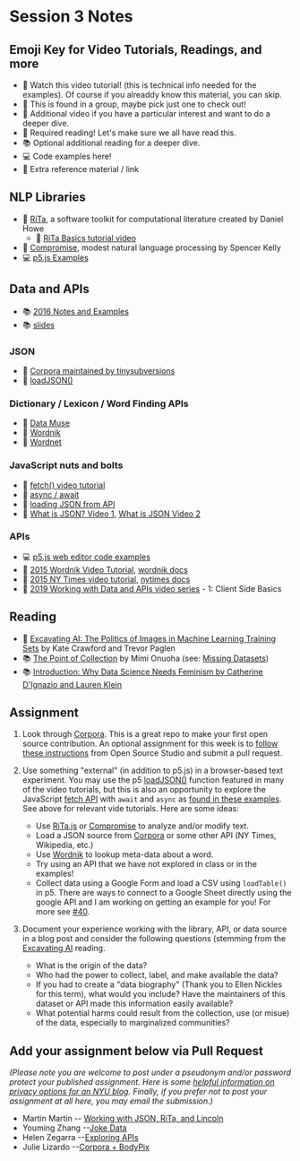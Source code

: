 # Session 3 Notes

## Emoji Key for Video Tutorials, Readings, and more
* 🚨 Watch this video tutorial! (this is technical info needed for the examples). Of course if you alreaddy know this material, you can skip.
* 🔢 This is found in a group, maybe pick just one to check out!
* 🍿 Additional video if you have a particular interest and want to do a deeper dive.
* 📕 Required reading! Let's make sure we all have read this.
* 📚 Optional additional reading for a deeper dive.
* 💻 Code examples here!
* 🔗 Extra reference material / link

## NLP Libraries
* 🔗 [RiTa](https://rednoise.org/rita/), a software toolkit for computational literature created by Daniel Howe
  * 🚨 [RiTa Basics tutorial video](https://youtu.be/lIPEvh8HbGQ)
* 🔗 [Compromise](https://github.com/spencermountain/compromise), modest natural language processing by Spencer Kelly
* 💻 [p5.js Examples](https://editor.p5js.org/a2zitp/collections/oG3L-OLvGP)

## Data and APIs
* 📚 [2016 Notes and Examples](http://shiffman.net/a2z/data-apis/)
* 📚 [slides](https://docs.google.com/presentation/d/1n9q6QNhcp4yFuARKJKnjJWU4hmmtEuD9OUKjydadaEw/edit?usp=sharing)

### JSON
* 🔗 [Corpora maintained by tinysubversions](https://github.com/dariusk/corpora)
* 🔗 [loadJSON()](https://p5js.org/reference/#/p5/loadJSON)

### Dictionary / Lexicon / Word Finding APIs
* 🔗 [Data Muse](https://www.datamuse.com/api/)
* 🔗 [Wordnik](https://www.wordnik.com/)
* 🔗 [Wordnet](https://wordnet.princeton.edu/)

### JavaScript nuts and bolts
* 🚨 [fetch() video tutorial](https://youtu.be/tc8DU14qX6I?list=PLRqwX-V7Uu6YxDKpFzf_2D84p0cyk4T7X)
* 🚨 [async / await](https://youtu.be/XO77Fib9tSI)
* 🚨 [loading JSON from API](https://youtu.be/uxf0--uiX0I?list=PLRqwX-V7Uu6YxDKpFzf_2D84p0cyk4T7X) 
* 🍿 [What is JSON? Video 1](https://youtu.be/_NFkzw6oFtQ?list=PLRqwX-V7Uu6a-SQiI4RtIwuOrLJGnel0r), [What is JSON Video 2](https://youtu.be/118sDpLOClw?list=PLRqwX-V7Uu6a-SQiI4RtIwuOrLJGnel0r)

### APIs
* 💻 [p5.js web editor code examples](https://editor.p5js.org/a2zitp/collections/cgfJWhpsE)
* 🔢 [2015 Wordnik Video Tutorial](https://youtu.be/YsgdUaOrFnQ), [wordnik docs](http://developer.wordnik.com/)
* 🔢 [2015 NY Times video tutorial](https://youtu.be/IMne3LY4bks), [nytimes docs](https://developer.nytimes.com/)
* 🍿 [2019 Working with Data and APIs video series](https://youtu.be/tc8DU14qX6I?list=PLRqwX-V7Uu6YxDKpFzf_2D84p0cyk4T7X) - 1: Client Side Basics

## Reading
* 📕 [Excavating AI: The Politics of Images in Machine Learning Training Sets](https://www.excavating.ai/) by Kate Crawford and Trevor Paglen
* 📚 [The Point of Collection](https://points.datasociety.net/the-point-of-collection-8ee44ad7c2fa#.y0xtfxi2p) by Mimi Onuoha (see: [Missing Datasets](https://github.com/MimiOnuoha/missing-datasets))
* 📚 [Introduction: Why Data Science Needs Feminism by Catherine D'Ignazio and Lauren Klein](https://data-feminism.mitpress.mit.edu/pub/frfa9szd/release/3)

## Assignment
1. Look through [Corpora](https://github.com/dariusk/corpora). This is a great repo to make your first open source contribution. An optional assignment for this week is to [follow these instructions](https://github.com/Open-Source-Studio-at-ITP/Syllabus/blob/source/data-assignment.md#instructions-for-corpora-contribution) from Open Source Studio and submit a pull request.

2. Use something "external" (in addition to p5.js) in a browser-based text experiment. You may use the p5 [loadJSON()](https://p5js.org/reference/#/p5/loadJSON) function featured in many of the video tutorials, but this is also an opportunity to explore the JavaScript [fetch API](https://developer.mozilla.org/en-US/docs/Web/API/Fetch_API/Using_Fetch) with `await` and `async` as [found in these examples](https://editor.p5js.org/a2zitp/collections/cgfJWhpsE). See above for relevant vide tutorials. Here are some ideas:
    * Use [RiTa.js](https://github.com/dhowe/RiTaJS) or [Compromise](https://github.com/spencermountain/compromise) to analyze and/or modify text.
    * Load a JSON source from [Corpora](https://github.com/dariusk/corpora) or some other API (NY Times, Wikipedia, etc.)
    * Use [Wordnik](http://developer.wordnik.com/) to lookup meta-data about a word.
    * Try using an API that we have not explored in class or in the examples!
    * Collect data using a Google Form and load a CSV using `loadTable()` in p5. There are ways to connect to a Google Sheet directly using the google API and I am working on getting an example for you! For more see [#40](https://github.com/shiffman/A2Z-F20/issues/40).

3. Document your experience working with the library, API, or data source in a blog post and consider the following questions (stemming from the [Excavating AI](https://www.excavating.ai/) reading.
    * What is the origin of the data?
    * Who had the power to collect, label, and make available the data?
    * If you had to create a "data biography" (Thank you to Ellen Nickles for this term), what would you include? Have the maintainers of this dataset or API made this information easily available?
    * What potential harms could result from the collection, use (or misue) of the data, especially to marginalized communities?

## Add your assignment below via Pull Request
*(Please note you are welcome to post under a pseudonym and/or password protect your published assignment. Here is some [helpful information on privacy options for an NYU blog](https://nyu.service-now.com/sp?id=kb_article&sysparm_article=KB0012245&sys_kb_id=b2ddc9da004aa1002a5d036a271e5f70&spa=1). Finally, if you prefer not to post your assignment at all here, you may email the submission.)*
* Martin Martin -- [Working with JSON, RiTa, and Lincoln](https://www.martinsquared.com/2020/09/28/working-with-json-rita-and-lincoln/)
* Youming Zhang --[Joke Data](https://github.com/yzhang33/data_api/tree/master)
* Helen Zegarra --[Exploring APIs](https://texaotech.wordpress.com/2020/09/28/exploring-apis/)
* Julie Lizardo --[Corpora + BodyPix](https://wordpress.com/block-editor/post/julielizardo.com/1551)